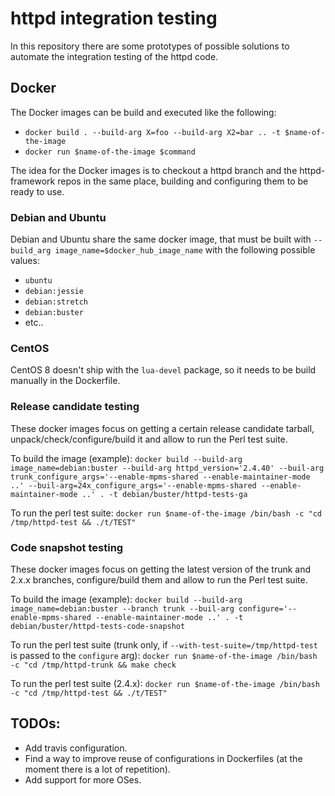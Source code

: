 # httpd integration testing

In this repository there are some prototypes of possible solutions to automate the integration testing of the httpd code.

## Docker

The Docker images can be build and executed like the following:

- `docker build . --build-arg X=foo --build-arg X2=bar .. -t $name-of-the-image`
- `docker run $name-of-the-image $command`

The idea for the Docker images is to checkout a httpd branch and the httpd-framework repos in the same place, building and configuring them to be ready to use.

### Debian and Ubuntu

Debian and Ubuntu share the same docker image, that must be built with `--build_arg image_name=$docker_hub_image_name` with the following possible values:

* `ubuntu`
* `debian:jessie`
* `debian:stretch`
* `debian:buster`
*  etc..

### CentOS

CentOS 8 doesn't ship with the `lua-devel` package, so it needs to be build manually in the Dockerfile.

### Release candidate testing

These docker images focus on getting a certain release candidate tarball, unpack/check/configure/build it and allow to run the Perl test suite.

To build the image (example): `docker build --build-arg image_name=debian:buster --build-arg httpd_version='2.4.40' --buil-arg trunk_configure_args='--enable-mpms-shared --enable-maintainer-mode ..' --buil-arg=24x_configure_args='--enable-mpms-shared --enable-maintainer-mode ..' . -t debian/buster/httpd-tests-ga`

To run the perl test suite: `docker run $name-of-the-image /bin/bash -c "cd /tmp/httpd-test && ./t/TEST"`

### Code snapshot testing

These docker images focus on getting the latest version of the trunk and 2.x.x branches, configure/build them and allow to run the Perl test suite.

To build the image (example): `docker build --build-arg image_name=debian:buster --branch trunk --buil-arg configure='--enable-mpms-shared --enable-maintainer-mode ..' . -t debian/buster/httpd-tests-code-snapshot`

To run the perl test suite (trunk only, if `--with-test-suite=/tmp/httpd-test` is passed to the `configure` arg): `docker run $name-of-the-image /bin/bash -c "cd /tmp/httpd-trunk && make check`

To run the perl test suite (2.4.x): `docker run $name-of-the-image /bin/bash -c "cd /tmp/httpd-test && ./t/TEST"`

## TODOs:

* Add travis configuration.
* Find a way to improve reuse of configurations in Dockerfiles (at the moment there is a lot of repetition).
* Add support for more OSes.
